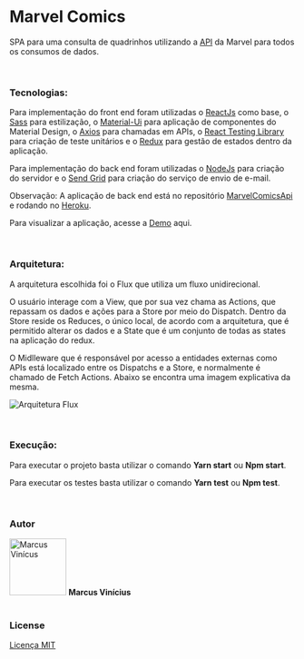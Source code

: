 # Marvel Comics
SPA para uma consulta de quadrinhos utilizando a [API](https://developer.marvel.com) da Marvel para todos os consumos de dados.

<br/>

### Tecnologias:
Para implementação do front end foram utilizadas o [ReactJs](https://reactjs.org/) como base, o [Sass](https://create-react-app.dev/docs/adding-a-sass-stylesheet/) para estilização, o [Material-Ui](material-ui.com) para aplicação de componentes do Material Design, o [Axios](https://github.com/axios/axios) para chamadas em APIs, o [React Testing Library](https://testing-library.com/) para criação de teste unitários e o [Redux](https://redux.js.org/) para gestão de estados dentro da aplicação.


Para implementação do back end foram utilizadas o [NodeJs](https://nodejs.org/en/) para criação do servidor e o [Send Grid](https://sendgrid.com/) para criação do serviço de envio de e-mail.

Observação: A aplicação de back end está no repositório [MarvelComicsApi](https://github.com/HakaiNoKami/MarvelComicsApi) e rodando no [Heroku](heroku.com).


Para visualizar a aplicação, acesse a [Demo](https://hakainokami.github.io/MarvelComics/) aqui.

<br/>

### Arquitetura:
A arquitetura escolhida foi o Flux que utiliza um fluxo unidirecional.

O usuário interage com a View, que por sua vez chama as Actions, que repassam os dados e ações para a Store por meio do Dispatch. Dentro da Store reside os Reduces, o único local, de acordo com a arquitetura, que é permitido alterar os dados e a State que é um conjunto de todas as states na aplicação do redux.

O Midlleware que é responsável por acesso a entidades externas como APIs está localizado entre os Dispatchs e a Store, e normalmente é chamado de Fetch Actions. Abaixo se encontra uma imagem explicativa da mesma.

![Arquitetura Flux](https://blog-geek-midia.s3.amazonaws.com/wp-content/uploads/2019/12/17160141/estados-flux.png)

<br/>

### Execução:
Para executar o projeto basta utilizar o comando **Yarn start** ou **Npm start**.

Para executar os testes basta utilizar o comando **Yarn test** ou **Npm test**.

<br/>

### Autor

<img src="https://avatars.githubusercontent.com/u/36862294?s=460&u=d68133ed1c9d1def1813d977b7e0831dd464d020&v=4" alt="Marcus Vinícus" width="100px" />
<b>Marcus Vinícius</b>

<br/>
<br/>

### License

[Licença MIT](https://raw.githubusercontent.com/HakaiNoKami/MarvelComics/main/LICENSE)
